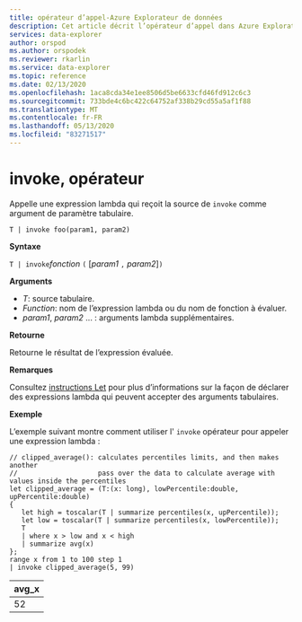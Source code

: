 ```yaml
---
title: opérateur d’appel-Azure Explorateur de données
description: Cet article décrit l’opérateur d’appel dans Azure Explorateur de données.
services: data-explorer
author: orspod
ms.author: orspodek
ms.reviewer: rkarlin
ms.service: data-explorer
ms.topic: reference
ms.date: 02/13/2020
ms.openlocfilehash: 1aca8cda34e1ee8506d5be6633cfd46fd912c6c3
ms.sourcegitcommit: 733bde4c6bc422c64752af338b29cd55a5af1f88
ms.translationtype: MT
ms.contentlocale: fr-FR
ms.lasthandoff: 05/13/2020
ms.locfileid: "83271517"
---
```

# <a name="invoke-operator"></a>invoke, opérateur

Appelle une expression lambda qui reçoit la source de `invoke` comme argument de paramètre tabulaire.

```kusto
T | invoke foo(param1, param2)
```

**Syntaxe**

`T | invoke`*fonction* `(` [*param1* `,` *param2*]`)`

**Arguments**

* *T*: source tabulaire.
* *Function*: nom de l’expression lambda ou du nom de fonction à évaluer.
* *param1*, *param2* ... : arguments lambda supplémentaires.

**Retourne**

Retourne le résultat de l’expression évaluée.

**Remarques**

Consultez [instructions Let](./letstatement.md) pour plus d’informations sur la façon de déclarer des expressions lambda qui peuvent accepter des arguments tabulaires.

**Exemple**

L’exemple suivant montre comment utiliser l' `invoke` opérateur pour appeler une expression lambda :

<!-- csl: https://help.kusto.windows.net:443/KustoMonitoringPersistentDatabase -->
```kusto
// clipped_average(): calculates percentiles limits, and then makes another 
//                    pass over the data to calculate average with values inside the percentiles
let clipped_average = (T:(x: long), lowPercentile:double, upPercentile:double)
{
   let high = toscalar(T | summarize percentiles(x, upPercentile));
   let low = toscalar(T | summarize percentiles(x, lowPercentile));
   T 
   | where x > low and x < high
   | summarize avg(x) 
};
range x from 1 to 100 step 1
| invoke clipped_average(5, 99)
```

|avg_x|
|---|
|52|
